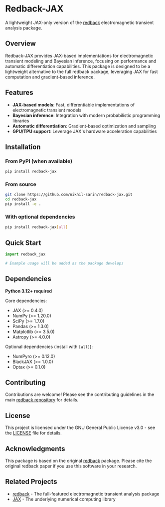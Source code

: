 # Redback-JAX

A lightweight JAX-only version of the [redback](https://github.com/nikhil-sarin/redback) electromagnetic transient analysis package.

## Overview

Redback-JAX provides JAX-based implementations for electromagnetic transient modeling and Bayesian inference, focusing on performance and automatic differentiation capabilities. This package is designed to be a lightweight alternative to the full redback package, leveraging JAX for fast computation and gradient-based inference.

## Features

- **JAX-based models**: Fast, differentiable implementations of electromagnetic transient models
- **Bayesian inference**: Integration with modern probabilistic programming libraries
- **Automatic differentiation**: Gradient-based optimization and sampling
- **GPU/TPU support**: Leverage JAX's hardware acceleration capabilities

## Installation

### From PyPI (when available)
```bash
pip install redback-jax
```

### From source
```bash
git clone https://github.com/nikhil-sarin/redback-jax.git
cd redback-jax
pip install -e .
```

### With optional dependencies
```bash
pip install redback-jax[all]
```

## Quick Start

```python
import redback_jax

# Example usage will be added as the package develops
```

## Dependencies

**Python 3.12+ required**

Core dependencies:
- JAX (>= 0.4.0)
- NumPy (>= 1.20.0)
- SciPy (>= 1.7.0)
- Pandas (>= 1.3.0)
- Matplotlib (>= 3.5.0)
- Astropy (>= 4.0.0)

Optional dependencies (install with `[all]`):
- NumPyro (>= 0.12.0)
- BlackJAX (>= 1.0.0)
- Optax (>= 0.1.0)

## Contributing

Contributions are welcome! Please see the contributing guidelines in the main [redback repository](https://github.com/nikhil-sarin/redback) for details.

## License

This project is licensed under the GNU General Public License v3.0 - see the [LICENSE](LICENSE) file for details.

## Acknowledgments

This package is based on the original [redback](https://github.com/nikhil-sarin/redback) package. Please cite the original redback paper if you use this software in your research.

## Related Projects

- [redback](https://github.com/nikhil-sarin/redback) - The full-featured electromagnetic transient analysis package
- [JAX](https://github.com/google/jax) - The underlying numerical computing library